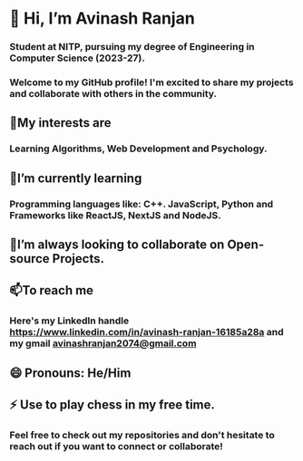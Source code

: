 # 👋 Hi, I’m Avinash Ranjan
   ### Student at NITP, pursuing my degree of Engineering in Computer Science (2023-27).
   ###				Welcome to my GitHub profile! I'm excited to share my projects and collaborate with others in the community.

## 👀My interests are							
   ###				Learning Algorithms, Web Development and Psychology. 	

## 🌱I’m currently learning
  ###				Programming languages like: C++. JavaScript, Python and Frameworks like ReactJS, NextJS and NodeJS.

## 💞️I’m always looking to collaborate on Open-source Projects.

## 📫To reach me
  ###				Here's my LinkedIn handle https://www.linkedin.com/in/avinash-ranjan-16185a28a and my gmail avinashranjan2074@gmail.com

## 😄 Pronouns: He/Him

## ⚡ Use to play chess in my free time.

###		Feel free to check out my repositories and don't hesitate to reach out if you want to connect or collaborate!
<!---
Avi2014/Avi2014 is a ✨ special ✨ repository because its `README.md` (this file) appears on your GitHub profile.
You can click the Preview link to take a look at your changes.
--->
